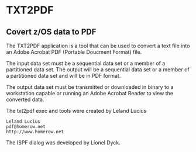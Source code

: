 # TXT2PDF
## Covert z/OS data to PDF

The TXT2PDF application is a tool that can be used to convert a text file
into an Adobe Acrobat PDF (Portable Doucment Format) file.

The input data set must be a sequential data set or a member of a partitioned
data set. The output will be a sequential data set or a member of a
partitioned data set and will be in PDF format.

The output data set must be transmitted or downloaded in binary to
a workstation capable or running an Adobe Acrobat Reader to view
the converted data.

The txt2pdf exec and tools were created by Leland Lucius

    Leland Lucius
    pdf@homerow.net
    http://www.homerow.net

The ISPF dialog was developed by Lionel Dyck.
